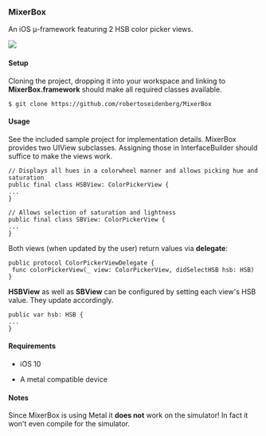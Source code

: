 ### MixerBox

An iOS μ-framework featuring 2 HSB color picker views.

![ ](preview.gif)



#### Setup

Cloning the project, dropping it into your workspace and linking to __MixerBox.framework__ should make all required classes available.

```
$ git clone https://github.com/robertoseidenberg/MixerBox
```

#### Usage

See the included sample project for implementation details. MixerBox provides two UIView subclasses.  Assigning those in InterfaceBuilder should suffice to make the views work.
```
// Displays all hues in a colorwheel manner and allows picking hue and saturation
public final class HSBView: ColorPickerView {
...
}

// Allows selection of saturation and lightness
public final class SBView: ColorPickerView {
...
}
```
Both views (when updated by the user) return values via __delegate__:

 ```fdff
public protocol ColorPickerViewDelegate {
  func colorPickerView(_ view: ColorPickerView, didSelectHSB hsb: HSB)
}
 ```

__HSBView__ as well as __SBView__ can be configured by setting each view's HSB value. They update accordingly.

```
public var hsb: HSB {
...
}
```



#### Requirements

* iOS 10


* A metal compatible device



#### Notes

Since MixerBox is using Metal it __does not__ work on the simulator! In fact it won't even compile for the simulator.